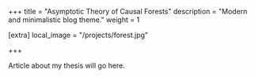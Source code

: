 +++ 
title = "Asymptotic Theory of Causal Forests" description = "Modern and minimalistic blog theme." weight = 1

[extra] local_image = "/projects/forest.jpg"

+++

Article about my thesis will go here.

